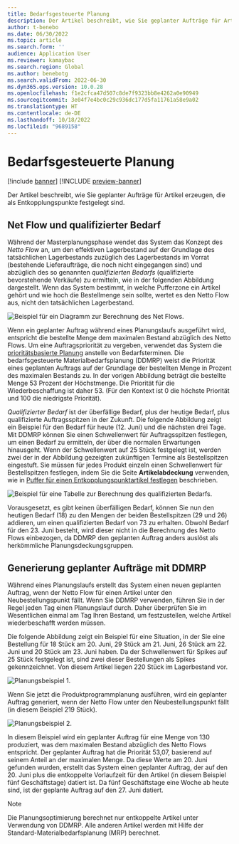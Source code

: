 ```yaml
---
title: Bedarfsgesteuerte Planung
description: Der Artikel beschreibt, wie Sie geplanter Aufträge für Artikel erzeugen, die als Entkopplungspunkte festgelegt sind.
author: t-benebo
ms.date: 06/30/2022
ms.topic: article
ms.search.form: ''
audience: Application User
ms.reviewer: kamaybac
ms.search.region: Global
ms.author: benebotg
ms.search.validFrom: 2022-06-30
ms.dyn365.ops.version: 10.0.28
ms.openlocfilehash: f1e2cfca47d507c8de7f9323bb8e4262a0e90949
ms.sourcegitcommit: 3e04f7e4bc0c29c936dc177d5fa11761a58e9a02
ms.translationtype: HT
ms.contentlocale: de-DE
ms.lasthandoff: 10/18/2022
ms.locfileid: "9689158"
---
```

# <a name="demand-driven-planning"></a>Bedarfsgesteuerte Planung

[!include [banner](../../includes/banner.md)]
[!INCLUDE [preview-banner](../../includes/preview-banner.md)]
<!-- KFM: Preview until further notice -->

Der Artikel beschreibt, wie Sie geplanter Aufträge für Artikel erzeugen, die als Entkopplungspunkte festgelegt sind.

## <a name="net-flow-and-qualified-demand"></a>Net Flow und qualifizierter Bedarf

Während der Masterplanungsphase wendet das System das Konzept des *Netto Flow* an, um den effektiven Lagerbestand auf der Grundlage des tatsächlichen Lagerbestands zuzüglich des Lagerbestands im Vorrat (bestehende Lieferaufträge, die noch nicht eingegangen sind) und abzüglich des so genannten *qualifizierten Bedarfs* (qualifizierte bevorstehende Verkäufe) zu ermitteln, wie in der folgenden Abbildung dargestellt. Wenn das System bestimmt, in welche Pufferzone ein Artikel gehört und wie hoch die Bestellmenge sein sollte, wertet es den Netto Flow aus, nicht den tatsächlichen Lagerbestand.

![Beispiel für ein Diagramm zur Berechnung des Net Flows.](media/ddmrp-net-flow-example.png "Beispiel eines Diagramms zur Berechnung des Net Flows")

Wenn ein geplanter Auftrag während eines Planungslaufs ausgeführt wird, entspricht die bestellte Menge dem maximalen Bestand abzüglich des Netto Flows. Um eine Auftragspriorität zu vergeben, verwendet das System die [prioritätsbasierte Planung](priority-based-planning.md) anstelle von Bedarfsterminen. Die bedarfsgesteuerte Materialbedarfsplanung (DDMRP) weist die Priorität eines geplanten Auftrags auf der Grundlage der bestellten Menge in Prozent des maximalen Bestands zu. In der vorigen Abbildung beträgt die bestellte Menge 53 Prozent der Höchstmenge. Die Priorität für die Wiederbeschaffung ist daher 53. (Für den Kontext ist 0 die höchste Priorität und 100 die niedrigste Priorität).

*Qualifizierter Bedarf* ist der überfällige Bedarf, plus der heutige Bedarf, plus qualifizierte Auftragsspitzen in der Zukunft. Die folgende Abbildung zeigt ein Beispiel für den Bedarf für heute (12. Juni) und die nächsten drei Tage. Mit DDMRP können Sie einen Schwellenwert für Auftragsspitzen festlegen, um einen Bedarf zu ermitteln, der über die normalen Erwartungen hinausgeht. Wenn der Schwellenwert auf 25 Stück festgelegt ist, werden zwei der in der Abbildung gezeigten zukünftigen Termine als Bestellspitzen eingestuft. Sie müssen für jedes Produkt einzeln einen Schwellenwert für Bestellspitzen festlegen, indem Sie die Seite **Artikelabdeckung** verwenden, wie in [Puffer für einen Entkopplungspunktartikel festlegen](ddmrp-buffer-profile-and-levels.md#set-up-buffers) beschrieben.

![Beispiel für eine Tabelle zur Berechnung des qualifizierten Bedarfs.](media/ddmrp-net-qualified-demand-example.png "Beispiel für ein Berechnungsdiagramm für qualifizierten Bedarf")

Vorausgesetzt, es gibt keinen überfälligen Bedarf, können Sie nun den heutigen Bedarf (18) zu den Mengen der beiden Bestellspitzen (29 und 26) addieren, um einen qualifizierten Bedarf von 73 zu erhalten. Obwohl Bedarf für den 23. Juni besteht, wird dieser nicht in die Berechnung des Netto Flows einbezogen, da DDMRP den geplanten Auftrag anders auslöst als herkömmliche Planungsdeckungsgruppen.

## <a name="generating-planned-orders-with-ddmrp"></a>Generierung geplanter Aufträge mit DDMRP

Während eines Planungslaufs erstellt das System einen neuen geplanten Auftrag, wenn der Netto Flow für einen Artikel unter den Neubestellungspunkt fällt. Wenn Sie DDMRP verwenden, führen Sie in der Regel jeden Tag einen Planungslauf durch. Daher überprüfen Sie im Wesentlichen einmal am Tag Ihren Bestand, um festzustellen, welche Artikel wiederbeschafft werden müssen.

Die folgende Abbildung zeigt ein Beispiel für eine Situation, in der Sie eine Bestellung für 18 Stück am 20. Juni, 29 Stück am 21. Juni, 26 Stück am 22. Juni und 20 Stück am 23. Juni haben. Da der Schwellenwert für Spikes auf 25 Stück festgelegt ist, sind zwei dieser Bestellungen als Spikes gekennzeichnet. Von diesem Artikel liegen 220 Stück im Lagerbestand vor.

![Planungsbeispiel 1.](media/ddmrp-planning-example-1.png "Planungsbeispiel 1")

Wenn Sie jetzt die Produktprogrammplanung ausführen, wird ein geplanter Auftrag generiert, wenn der Netto Flow unter den Neubestellungspunkt fällt (in diesem Beispiel 219 Stück).

![Planungsbeispiel 2.](media/ddmrp-planning-example-2.png "Planungsbeispiel 2")

In diesem Beispiel wird ein geplanter Auftrag für eine Menge von 130 produziert, was dem maximalen Bestand abzüglich des Netto Flows entspricht. Der geplanter Auftrag hat die Priorität 53,07, basierend auf seinem Anteil an der maximalen Menge. Da diese Werte am 20. Juni gefunden wurden, erstellt das System einen geplanter Auftrag, der auf den 20. Juni plus die entkoppelte Vorlaufzeit für den Artikel (in diesem Beispiel fünf Geschäftstage) datiert ist. Da fünf Geschäftstage eine Woche ab heute sind, ist der geplante Auftrag auf den 27. Juni datiert.

> [!NOTE]
> Die Planungsoptimierung berechnet nur entkoppelte Artikel unter Verwendung von DDMRP. Alle anderen Artikel werden mit Hilfe der Standard-Materialbedarfsplanung (MRP) berechnet.
